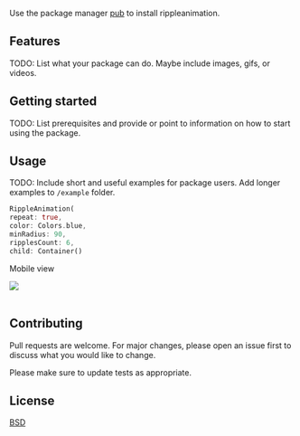 <!-- 
Simple and customizable ripple animation for flutter app! Check out our preview gifs for a view of what simple ripple animation can do.
-->
Use the package manager [pub](https://pub.dev/) to install rippleanimation.

## Features

TODO: List what your package can do. Maybe include images, gifs, or videos.

## Getting started

TODO: List prerequisites and provide or point to information on how to
start using the package.

## Usage

TODO: Include short and useful examples for package users. Add longer examples
to `/example` folder.

```dart
RippleAnimation(
repeat: true,
color: Colors.blue,
minRadius: 90,
ripplesCount: 6,
child: Container()
```
Mobile view
<div class="display:inline-block">
        <img src="https://github.com/AwabSabir373/ripple_animation/blob/50bf28371bc42b5e0f1c6a628ee0a7516b513c5d/gif/snapshot.gif"/>
<br>
<br>


## Contributing
Pull requests are welcome. For major changes, please open an issue first to discuss what you would like to change.

Please make sure to update tests as appropriate.

## License
[BSD](https://opensource.org/licenses/BSD-3-Clause/)
